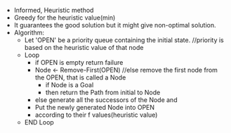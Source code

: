 - Informed, Heuristic method
- Greedy for the heuristic value(min)
- It guarantees the good solution but it might give non-optimal solution.
- Algorithm:
  * Let 'OPEN' be a priority queue containing the initial state.         //priority is based on the heuristic value of that node
  * Loop
    * if OPEN is empty return failure
    * Node <- Remove-First(OPEN)      //else remove the first node from the OPEN, that is called a Node
      * if Node is a Goal
      * then return the Path from initial to Node
    * else generate all the successors of the Node and
    * Put the newly generated Node into OPEN
    * according to their f values(heuristic value)
  * END Loop


